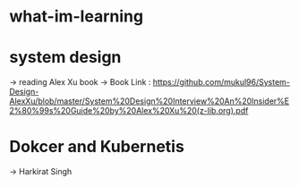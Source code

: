 # what-im-learning

# system design
 -> reading Alex Xu book 
 -> Book Link : https://github.com/mukul96/System-Design-AlexXu/blob/master/System%20Design%20Interview%20An%20Insider%E2%80%99s%20Guide%20by%20Alex%20Xu%20(z-lib.org).pdf 

# Dokcer and Kubernetis
 -> Harkirat Singh
